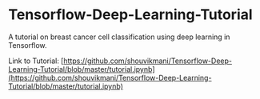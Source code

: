 # Tensorflow-Deep-Learning-Tutorial
A tutorial on breast cancer cell classification using deep learning in Tensorflow.

Link to Tutorial: [https://github.com/shouvikmani/Tensorflow-Deep-Learning-Tutorial/blob/master/tutorial.ipynb](https://github.com/shouvikmani/Tensorflow-Deep-Learning-Tutorial/blob/master/tutorial.ipynb)
